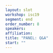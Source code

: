```yaml
---
layout: slot
workshop: isc19
segment: end
order_number: 8
speakers:
affiliation:
title: "PANEL: Q&A"
start: ""
---
```


